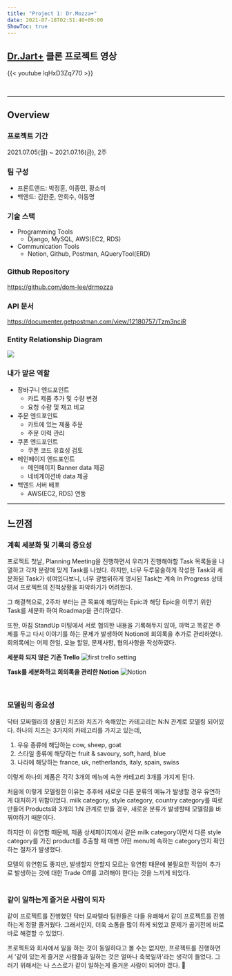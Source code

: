 ```yaml
---
title: "Project 1: Dr.Mozza+"
date: 2021-07-18T02:51:40+09:00
ShowToc: true
---
```


[Dr.Jart+](https://us.drjart.com/) 클론 프로젝트 영상
---
{{< youtube lqHxD3Zq770 >}}

&nbsp;
&nbsp;

---
Overview
---
### 프로젝트 기간
2021.07.05(월) ~ 2021.07.16(금), 2주

### 팀 구성
- 프론트엔드: 박정훈, 이종민, 황소미
- 백엔드: 김한준, 안희수, 이동명

### 기술 스택
* Programming Tools
    - Django, MySQL, AWS(EC2, RDS)
* Communication Tools
    - Notion, Github, Postman, AQueryTool(ERD)

### Github Repository
https://github.com/dom-lee/drmozza

### API 문서
https://documenter.getpostman.com/view/12180757/Tzm3nciR

### Entity Relationship Diagram
![](https://user-images.githubusercontent.com/46280353/126058434-01eff9e9-be7a-4c57-b453-a70cd05d8c0f.png)

### 내가 맡은 역할
* 장바구니 엔드포인트
  - 카트 제품 추가 및 수량 변경
  - 요청 수량 및 재고 비교
* 주문 엔드포인트
  - 카트에 있는 제품 주문
  - 주문 이력 관리
* 쿠폰 엔드포인트
  - 쿠폰 코드 유효성 검토
* 메인페이지 엔드포인트
  - 메인페이지 Banner data 제공
  - 네비게이션바 data 제공
* 백엔드 서버 배포
  - AWS(EC2, RDS) 연동
&nbsp;
&nbsp;

---
느낀점
---
### 계획 세분화 및 기록의 중요성
프로젝트 첫날, Planning Meeting을 진행하면서 우리가 진행해야할 Task 목록들을 나열하고 각자 분량에 맞게 Task를 나눴다.
하지만, 너무 두루뭉술하게 작성한 Task와 세분화된 Task가 섞여있다보니, 너무 광범위하게 명시된 Task는 계속 In Progress 상태여서 프로젝트의 진척상황을 파악하기가 어려웠다. 

그 해결책으로, 2주차 부터는 큰 목표에 해당하는 Epic과 해당 Epic을 이루기 위한 Task를 세분화 하여 Roadmap을 관리하였다. 

또한, 아침 StandUp 미팅에서 서로 협의한 내용을 기록해두지 않아, 까먹고 똑같은 주제를 두고 다시 이야기를 하는 문제가 발생하여 Notion에 회의록을 추가로 관리하였다.
회의록에는 어제 한일, 오늘 할일, 문제사항, 협의사항을 작성하였다.

**세분화 되지 않은 기존 Trello**
![first trello setting](https://user-images.githubusercontent.com/46280353/126059840-c7c1c22a-5079-41e4-89c0-d2ea4b41c992.png)

**Task를 세분화하고 회의록을 관리한 Notion**
![Notion](https://user-images.githubusercontent.com/46280353/126060705-0385b1ef-9093-4eee-9be4-ad66ca6a4562.gif)

&nbsp;
### 모델링의 중요성
닥터 모짜렐라의 상품인 치즈와 치즈가 속해있는 카테고리는 N:N 관계로 모델링 되어있다. 하나의 치즈는 3가지의 카테고리를 가지고 있는데,
1. 우유 종류에 해당하는 cow, sheep, goat
2. 스타일 종류에 해당하는 fruit & savoury, soft, hard, blue
3. 나라에 해당하는 france, uk, netherlands, italy, spain, swiss

이렇게 하나의 제품은 각각 3개의 메뉴에 속한 카테고리 3개를 가지게 된다.

처음에 이렇게 모델링한 이유는 추후에 새로운 다른 분류의 메뉴가 발생할 경우 유연하게 대처하기 위함이었다. milk category, style category, country category를 따로 만들어 Products와 3개의 1:N 관계로 만들 경우, 새로운 분류가 발생할때 모델링을 바꿔야하기 때문이다.

하지만 이 유연함 때문에, 제품 상세페이지에서 같은 milk category이면서 다른 style category를 가진 product를 추출할 때 매번 어떤 menu에 속하는 category인지 확인하는 절차가 발생했다.

모델의 유연함도 좋지만, 발생할지 안할지 모르는 유연함 때문에 불필요한 작업이 추가로 발생하는 것에 대한 Trade Off를 고려해야 한다는 것을 느끼게 되었다.  
&nbsp;
### 같이 일하는게 즐거운 사람이 되자
같이 프로젝트를 진행했던 닥터 모짜렐라 팀원들은 다들 유쾌해서 같이 프로젝트를 진행하는게 정말 즐거웠다. 그래서인지, 더욱 소통을 많이 하게 되었고 문제가 곪기전에 바로바로 해결할 수 있었다.

프로젝트와 회사에서 일을 하는 것이 동일하다고 볼 수는 없지만, 프로젝트를 진행하면서 '같이 있는게 즐거운 사람들과 일하는 것은 얼마나 축복일까'라는 생각이 들었다. 그러기 위해서는 나 스스로가 같이 일하는게 즐거운 사람이 되어야 겠다. 💫
